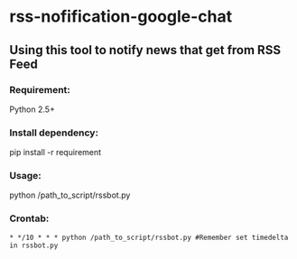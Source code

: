 # rss-nofification-google-chat
## Using this tool to notify news that get from RSS Feed

### Requirement:  
Python 2.5+  

### Install dependency:
pip install -r requirement

### Usage:
python /path_to_script/rssbot.py

### Crontab:
`* */10 * * * python /path_to_script/rssbot.py #Remember set timedelta in rssbot.py`
